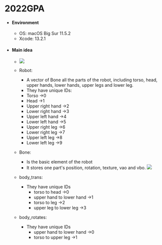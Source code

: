 # 2022GPA

* #### Environment
    * OS: macOS Big Sur 11.5.2
    * Xcode: 13.2.1
* #### Main idea 
    * ![](https://i.imgur.com/FctmDSy.png)

    * Robot:
        
        *    A vector of Bone all the parts of the robot, including torso, head, upper hands, lower hands, upper legs and lower leg.
        *    They have unique IDs:
        *    Torso ->0
        *    Head  ->1
        *    Upper right hand ->2
        *    Lower right hand ->3            
        *    Upper left hand ->4
        *    Lower left hand ->5
        *    Upper right leg  ->6
        *    Lower right leg  ->7
        *    Upper left leg  ->8
        *    Lower left leg  ->9      
    * Bone:
        * Is the basic element of the robot
        * It stores one part's position, rotation, texture, vao and vbo.
        ![](https://i.imgur.com/n4a0Tgh.png)

    * body_trans:
        * They have unique IDs
            * torso to head ->0
            * upper hand to lower hand ->1
            * torso to leg ->2
            * upper leg to lower leg ->3
    * body_rotates:
        * They have unique IDs
            * upper hand to lower hand ->0
            * torso to upper leg ->1
